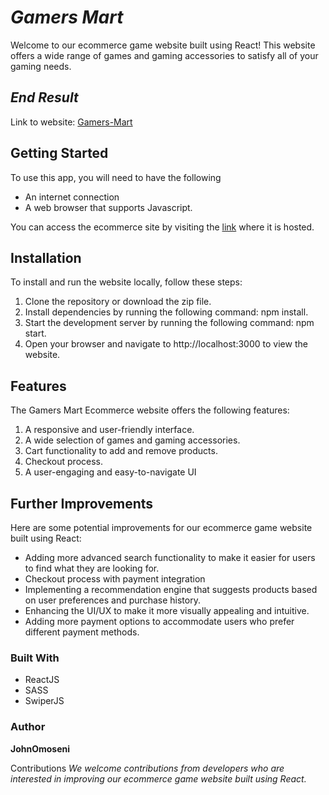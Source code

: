 # _Gamers Mart_

Welcome to our ecommerce game website built using React! This website offers a wide range of games and gaming accessories to satisfy all of your gaming needs.

## _End Result_

Link to website: [Gamers-Mart](https://gamify-mart.vercel.app)

## Getting Started

To use this app, you will need to have the following

- An internet connection
- A web browser that supports Javascript.

You can access the ecommerce site by visiting the [link](https://gamify-mart.vercel.app) where it is hosted.

## Installation
To install and run the website locally, follow these steps:

1. Clone the repository or download the zip file.
2. Install dependencies by running the following command: npm install.
3. Start the development server by running the following command: npm start.
4. Open your browser and navigate to http://localhost:3000 to view the website.

## Features
The Gamers Mart Ecommerce website offers the following features:

1. A responsive and user-friendly interface.
2. A wide selection of games and gaming accessories.
3. Cart functionality to add and remove products.
4. Checkout process.
5. A user-engaging and easy-to-navigate UI

## Further Improvements
Here are some potential improvements for our ecommerce game website built using React:

- Adding more advanced search functionality to make it easier for users to find what they are looking for.
- Checkout process with payment integration
- Implementing a recommendation engine that suggests products based on user preferences and purchase history.
- Enhancing the UI/UX to make it more visually appealing and intuitive.
- Adding more payment options to accommodate users who prefer different payment methods.

### Built With

* ReactJS
* SASS
*  SwiperJS

### Author

**JohnOmoseni**

Contributions
_We welcome contributions from developers who are interested in improving our ecommerce game website built using React._
